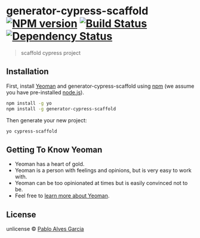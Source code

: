 # generator-cypress-scaffold [![NPM version][npm-image]][npm-url] [![Build Status][travis-image]][travis-url] [![Dependency Status][daviddm-image]][daviddm-url]
> scaffold cypress project

## Installation

First, install [Yeoman](http://yeoman.io) and generator-cypress-scaffold using [npm](https://www.npmjs.com/) (we assume you have pre-installed [node.js](https://nodejs.org/)).

```bash
npm install -g yo
npm install -g generator-cypress-scaffold
```

Then generate your new project:

```bash
yo cypress-scaffold
```

## Getting To Know Yeoman

 * Yeoman has a heart of gold.
 * Yeoman is a person with feelings and opinions, but is very easy to work with.
 * Yeoman can be too opinionated at times but is easily convinced not to be.
 * Feel free to [learn more about Yeoman](http://yeoman.io/).

## License

unlicense © [Pablo Alves Garcia]()


[npm-image]: https://badge.fury.io/js/generator-cypress-scaffold.svg
[npm-url]: https://npmjs.org/package/generator-cypress-scaffold
[travis-image]: https://travis-ci.com/PabloGarciaQATesting/generator-cypress-scaffold.svg?branch=master
[travis-url]: https://travis-ci.com/PabloGarciaQATesting/generator-cypress-scaffold
[daviddm-image]: https://david-dm.org/PabloGarciaQATesting/generator-cypress-scaffold.svg?theme=shields.io
[daviddm-url]: https://david-dm.org/PabloGarciaQATesting/generator-cypress-scaffold
